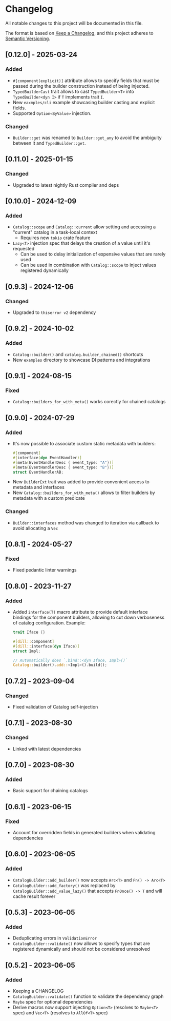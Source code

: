 # Changelog
All notable changes to this project will be documented in this file.

The format is based on [Keep a Changelog](https://keepachangelog.com/en/1.0.0/),
and this project adheres to [Semantic Versioning](https://semver.org/spec/v2.0.0.html).

## [0.12.0] - 2025-03-24
### Added
- `#[component(explicit)]` attribute allows to specify fields that must be passed during the builder construction instead of being injected.
- `TypedBuilderCast` trait allows to cast `TypedBuilder<T>` into `TypedBuilder<dyn I>` if `T` implements trait `I`.
- New `eaxmples/cli` example showcasing builder casting and explicit fields.
- Supported `Option<ByValue>` injection.
### Changed
- `Builder::get` was renamed to `Builder::get_any` to avoid the ambiguity between it and `TypedBuilder::get`.

## [0.11.0] - 2025-01-15
### Changed
- Upgraded to latest nightly Rust compiler and deps

## [0.10.0] - 2024-12-09
### Added
- `Catalog::scope` and `Catalog::current` allow setting and accessing a "current" catalog in a task-local context
  - Requires new `tokio` crate feature
- `Lazy<T>` injection spec that delays the creation of a value until it's requested
  - Can be used to delay initialization of expensive values that are rarely used
  - Can be used in combination with `Catalog::scope` to inject values registered dynamically

## [0.9.3] - 2024-12-06
### Changed
- Upgraded to `thiserror v2` dependency

## [0.9.2] - 2024-10-02
### Added
- `Catalog::builder()` and `catalog.builder_chained()` shortcuts
- New `examples` directory to showcase DI patterns and integrations

## [0.9.1] - 2024-08-15
### Fixed
- `Catalog::builders_for_with_meta()` works corectly for chained catalogs

## [0.9.0] - 2024-07-29
### Added
- It's now possible to associate custom static metadata with builders:
  ```rust
  #[component]
  #[interface(dyn EventHandler)]
  #[meta(EventHandlerDesc { event_type: "A"})]
  #[meta(EventHandlerDesc { event_type: "B"})]
  struct EventHandlerAB;
  ```
- New `BuilderExt` trait was added to provide convenient access to metadata and interfaces
- New `Catalog::builders_for_with_meta()` allows to filter builders by metadata with a custom predicate
### Changed
- `Builder::interfaces` method was changed to iteration via callback to avoid allocating a `Vec`

## [0.8.1] - 2024-05-27
### Fixed
- Fixed pedantic linter warnings

## [0.8.0] - 2023-11-27
### Added
- Added `interface(T)` macro attribute to provide default interface bindings for the component builders, allowing to cut down verboseness of catalog configuration. Example:
  ```rust
  trait Iface {}

  #[dill::component]
  #[dill::interface(dyn Iface)]
  struct Impl;

  // Automatically does `.bind::<dyn Iface, Impl>()`
  Catalog::builder().add::<Impl>().build();
  ```

## [0.7.2] - 2023-09-04
### Changed
- Fixed validation of Catalog self-injection

## [0.7.1] - 2023-08-30
### Changed
- Linked with latest dependencies

## [0.7.0] - 2023-08-30
### Added
- Basic support for chaining catalogs

## [0.6.1] - 2023-06-15
### Fixed
- Account for overridden fields in generated builders when validating dependencies

## [0.6.0] - 2023-06-05
### Added
- `CatalogBuilder::add_builder()` now accepts `Arc<T>` and `Fn() -> Arc<T>`
- `CatalogBuilder::add_factory()` was replaced by `CatalogBuilder::add_value_lazy()` that accepts `FnOnce() -> T` and will cache result forever

## [0.5.3] - 2023-06-05
### Added
- Deduplicating errors in `ValidationError`
- `CatalogBuilder::validate()` now allows to specify types that are registered dynamically and should not be considered unresolved


## [0.5.2] - 2023-06-05
### Added
- Keeping a CHANGELOG
- `CatalogBuilder::validate()` function to validate the dependency graph
- `Maybe` spec for optional dependencies
- Derive macros now support injecting `Option<T>` (resolves to `Maybe<T>` spec) and `Vec<T>` (resolves to `AllOf<T>` spec)
